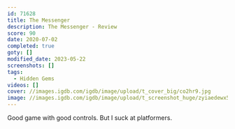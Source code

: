 ```yaml
---
id: 71628
title: The Messenger
description: The Messenger - Review
score: 90
date: 2020-07-02
completed: true
goty: []
modified_date: 2023-05-22
screenshots: []
tags:
  - Hidden Gems
videos: []
cover: //images.igdb.com/igdb/image/upload/t_cover_big/co2hr9.jpg
image: //images.igdb.com/igdb/image/upload/t_screenshot_huge/zyiaedewx5wcbkuyzzfh.jpg
---
```

Good game with good controls. But I suck at platformers.